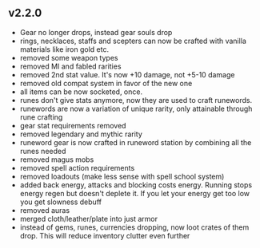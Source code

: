 
## v2.2.0

- Gear no longer drops, instead gear souls drop
- rings, necklaces, staffs and scepters can now be crafted with vanilla materials like iron gold etc.
- removed some weapon types
- removed MI and fabled rarities
- removed 2nd stat value. It's now +10 damage, not +5-10 damage
- removed old compat system in favor of the new one
- all items can be now socketed, once.
- runes don't give stats anymore, now they are used to craft runewords. 
- runewords are now a variation of unique rarity, only attainable through rune crafting
- gear stat requirements removed
- removed legendary and mythic rarity
- runeword gear is now crafted in runeword station by combining all the runes needed
- removed magus mobs
- removed spell action requirements
- removed loadouts (make less sense with spell school system)
- added back energy, attacks and blocking costs energy. Running stops energy regen but doesn't deplete it. If you let your energy get too low you get slowness debuff
- removed auras
- merged cloth/leather/plate into just armor
- instead of gems, runes, currencies dropping, now loot crates of them drop. This will reduce inventory clutter even further